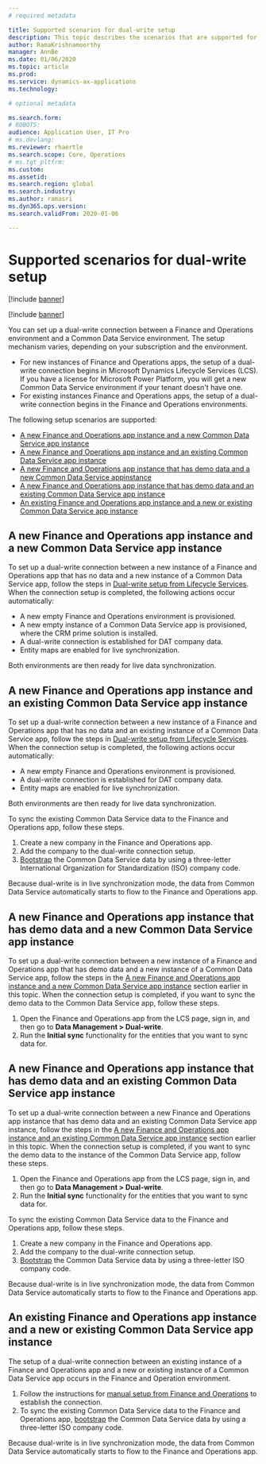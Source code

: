 ```yaml
---
# required metadata

title: Supported scenarios for dual-write setup
description: This topic describes the scenarios that are supported for dual-write setup.
author: RamaKrishnamoorthy
manager: AnnBe
ms.date: 01/06/2020
ms.topic: article
ms.prod: 
ms.service: dynamics-ax-applications
ms.technology: 

# optional metadata

ms.search.form: 
# ROBOTS: 
audience: Application User, IT Pro
# ms.devlang: 
ms.reviewer: rhaertle
ms.search.scope: Core, Operations
# ms.tgt_pltfrm: 
ms.custom: 
ms.assetid: 
ms.search.region: global
ms.search.industry: 
ms.author: ramasri
ms.dyn365.ops.version: 
ms.search.validFrom: 2020-01-06

---
```


# Supported scenarios for dual-write setup

[!include [banner](../../includes/banner.md)]

[!include [banner](../../includes/preview-banner.md)]

You can set up a dual-write connection between a Finance and Operations environment and a Common Data Service environment. The setup mechanism varies, depending on your subscription and the environment.

+ For new instances of Finance and Operations apps, the setup of a dual-write connection begins in Microsoft Dynamics Lifecycle Services (LCS). If you have a license for Microsoft Power Platform, you will get a new Common Data Service environment if your tenant doesn't have one.
+ For existing instances Finance and Operations apps, the setup of a dual-write connection begins in the Finance and Operations environments.

The following setup scenarios are supported:

+ [A new Finance and Operations app instance and a new Common Data Service app instance](#new-new)
+ [A new Finance and Operations app instance and an existing Common Data Service app instance](#new-existing)
+ [A new Finance and Operations app instance that has demo data and a new Common Data Service appinstance](#new-demo-new)
+ [A new Finance and Operations app instance that has demo data and an existing Common Data Service app instance](#new-demo-existing)
+ [An existing Finance and Operations app instance and a new or existing Common Data Service app instance](#existing-existing)

## <a id="new-new"></a>A new Finance and Operations app instance and a new Common Data Service app instance

To set up a dual-write connection between a new instance of a Finance and Operations app that has no data and a new instance of a Common Data Service app, follow the steps in [Dual-write setup from Lifecycle Services](lcs-setup.md). When the connection setup is completed, the following actions occur automatically:

- A new empty Finance and Operations environment is provisioned.
- A new empty instance of a Common Data Service app is provisioned, where the CRM prime solution is installed.
- A dual-write connection is established for DAT company data.
- Entity maps are enabled for live synchronization.

Both environments are then ready for live data synchronization.

## <a id="new-existing"></a>A new Finance and Operations app instance and an existing Common Data Service app instance

To set up a dual-write connection between a new instance of a Finance and Operations app that has no data and an existing instance of a Common Data Service app, follow the steps in [Dual-write setup from Lifecycle Services](lcs-setup.md). When the connection setup is completed, the following actions occur automatically:

- A new empty Finance and Operations environment is provisioned.
- A dual-write connection is established for DAT company data.
- Entity maps are enabled for live synchronization.

Both environments are then ready for live data synchronization.

To sync the existing Common Data Service data to the Finance and Operations app, follow these steps.

1. Create a new company in the Finance and Operations app.
2. Add the company to the dual-write connection setup.
3. [Bootstrap](bootstrap-company-data.md) the Common Data Service data by using a three-letter International Organization for Standardization (ISO) company code.

Because dual-write is in live synchronization mode, the data from Common Data Service automatically starts to flow to the Finance and Operations app.

## <a id="new-demo-new"></a>A new Finance and Operations app instance that has demo data and a new Common Data Service app instance

To set up a dual-write connection between a new instance of a Finance and Operations app that has demo data and a new instance of a Common Data Service app, follow the steps in the [A new Finance and Operations app instance and a new Common Data Service app instance](#new-new) section earlier in this topic. When the connection setup is completed, if you want to sync the demo data to the Common Data Service app, follow these steps.

1. Open the Finance and Operations app from the LCS page, sign in, and then go to **Data Management \> Dual-write**.
2. Run the **Initial sync** functionality for the entities that you want to sync data for.

## <a id="new-demo-existing"></a>A new Finance and Operations app instance that has demo data and an existing Common Data Service app instance

To set up a dual-write connection between a new Finance and Operations app instance that has demo data and an existing Common Data Service app instance, follow the steps in the [A new Finance and Operations app instance and an existing Common Data Service app instance](#new-existing) section earlier in this topic. When the connection setup is completed, if you want to sync the demo data to the instance of the Common Data Service app, follow these steps.

1. Open the Finance and Operations app from the LCS page, sign in, and then go to **Data Management \> Dual-write**.
2. Run the **Initial sync** functionality for the entities that you want to sync data for.

To sync the existing Common Data Service data to the Finance and Operations app, follow these steps.

1. Create a new company in the Finance and Operations app.
2. Add the company to the dual-write connection setup.
3. [Bootstrap](bootstrap-company-data.md) the Common Data Service data by using a three-letter ISO company code.

Because dual-write is in live synchronization mode, the data from Common Data Service automatically starts to flow to the Finance and Operations app.

## <a id="existing-existing"></a>An existing Finance and Operations app instance and a new or existing Common Data Service app instance

The setup of a dual-write connection between an existing instance of a Finance and Operations app and a new or existing instance of a Common Data Service app occurs in the Finance and Operation environment.

1. Follow the instructions for [manual setup from Finance and Operations](fin-ops-setup.md) to establish the connection.
2. To sync the existing Common Data Service data to the Finance and Operations app, [bootstrap](bootstrap-company-data.md) the Common Data Service data by using a three-letter ISO company code.

Because dual-write is in live synchronization mode, the data from Common Data Service automatically starts to flow to the Finance and Operations app.
